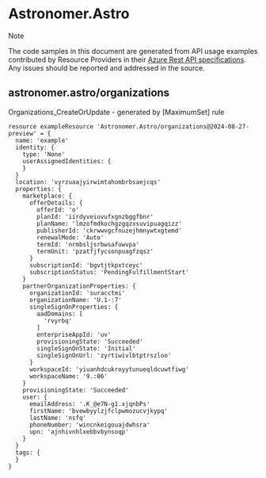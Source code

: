 # Astronomer.Astro
  
> [!NOTE]
> The code samples in this document are generated from API usage examples contributed by Resource Providers in their [Azure Rest API specifications](https://github.com/Azure/azure-rest-api-specs). Any issues should be reported and addressed in the source.


## astronomer.astro/organizations

Organizations_CreateOrUpdate - generated by [MaximumSet] rule
```bicep
resource exampleResource 'Astronomer.Astro/organizations@2024-08-27-preview' = {
  name: 'example'
  identity: {
    type: 'None'
    userAssignedIdentities: {
    }
  }
  location: 'vyrzuaajyirwimtahombrbsaejcqs'
  properties: {
    marketplace: {
      offerDetails: {
        offerId: 'o'
        planId: 'iirdyveiuvufxgnzbggfbnr'
        planName: 'lmzofmdkochgzgqzxsuvipuagqizz'
        publisherId: 'ckrwwvgcfnuzejhmnywtxgtemd'
        renewalMode: 'Auto'
        termId: 'nrmbsljsrbwsafuwvpa'
        termUnit: 'pzatfjfycsonpuagfzqsz'
      }
      subscriptionId: 'bgvtjtkpxtceyc'
      subscriptionStatus: 'PendingFulfillmentStart'
    }
    partnerOrganizationProperties: {
      organizationId: 'suracctmi'
      organizationName: 'U.1-:7'
      singleSignOnProperties: {
        aadDomains: [
          'rvyrbq'
        ]
        enterpriseAppId: 'uv'
        provisioningState: 'Succeeded'
        singleSignOnState: 'Initial'
        singleSignOnUrl: 'zyrtiwivlbtptrszloo'
      }
      workspaceId: 'yiuanhdcukroyytunueqldcuwtfiwg'
      workspaceName: '9.:06'
    }
    provisioningState: 'Succeeded'
    user: {
      emailAddress: '.K_@e7N-g1.xjqnbPs'
      firstName: 'bvewbyylzjfclpwmozucvjkypq'
      lastName: 'nsfq'
      phoneNumber: 'wincnkeigouajdwhsra'
      upn: 'ajnhivnhlxebbvbynsoqp'
    }
  }
  tags: {
  }
}
```

